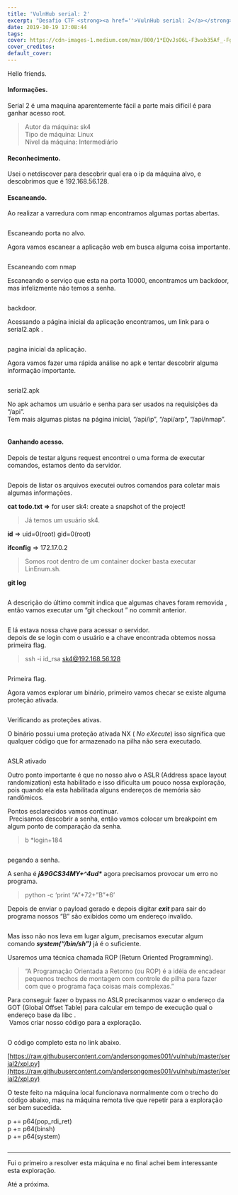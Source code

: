 ```yaml
---
title: 'VulnHub serial: 2'
excerpt: "Desafio CTF <strong><a href=''>VulnHub serial: 2</a></strong> Realizado para aprendizado sobre conceitos de segurança da informação."
date: 2019-10-19 17:08:44
tags:
cover: https://cdn-images-1.medium.com/max/800/1*EQvJsO6L-F3wxb35Af_-Fg.png
cover_creditos:
default_cover:
---
```



Hello friends.

#### Informações.

Serial 2 é uma maquina aparentemente fácil a parte mais difícil é para ganhar acesso root.

> Autor da máquina: sk4  
> Tipo de máquina: Linux  
> Nível da máquina: Intermediário


#### Reconhecimento.

Usei o netdiscover para descobrir qual era o ip da máquina alvo, e descobrimos que é 192.168.56.128.

#### Escaneando.

Ao realizar a varredura com nmap encontramos algumas portas abertas.

<figure class="image">
      <img src="https://cdn-images-1.medium.com/max/800/1*EQvJsO6L-F3wxb35Af_-Fg.png" alt="">
      <figcaption></figcaption>
    </figure>

Escaneando porta no alvo.

Agora vamos escanear a aplicação web em busca alguma coisa importante.

<figure class="image">
      <img src="https://cdn-images-1.medium.com/max/800/1*rwn5XgezLdtJKsBjkwM-tw.png" alt="">
      <figcaption></figcaption>
    </figure>

Escaneando com nmap

Escaneando o serviço que esta na porta 10000, encontramos um backdoor, mas infelizmente não temos a senha.

<figure class="image">
      <img src="https://cdn-images-1.medium.com/max/800/1*hS2J3ev_ECuYdtOWHlbP9w.png" alt="">
      <figcaption></figcaption>
    </figure>

backdoor.

Acessando a página inicial da aplicação encontramos, um link para o serial2.apk .

<figure class="image">
      <img src="https://cdn-images-1.medium.com/max/800/1*Wy03He1oslxkFQ2NpmtqYA.png" alt="">
      <figcaption></figcaption>
    </figure>

pagina inicial da aplicação.

Agora vamos fazer uma rápida análise no apk e tentar descobrir alguma informação importante.

<figure class="image">
      <img src="https://cdn-images-1.medium.com/max/800/1*1D1aBQtCgzM4YQ6Wy-5rCw.png" alt="">
      <figcaption></figcaption>
    </figure>

serial2.apk

No apk achamos um usuário e senha para ser usados na requisições da “/api”.  
Tem mais algumas pistas na página inicial, “/api/ip”, “/api/arp”, “/api/nmap”.

<figure class="image">
      <img src="https://cdn-images-1.medium.com/max/800/1*gHTAMLppDsu4kicfupoaSQ.png" alt="">
      <figcaption></figcaption>
    </figure>

#### Ganhando acesso.

Depois de testar alguns request encontrei o uma forma de executar comandos, estamos dento da servidor.

<figure class="image">
      <img src="https://cdn-images-1.medium.com/max/800/1*TXTXGEcsE1Tu4SK7MAXLFA.png" alt="">
      <figcaption></figcaption>
    </figure>

Depois de listar os arquivos executei outros comandos para coletar mais algumas informações.

**cat todo.txt =>** for user sk4: create a snapshot of the project!

> Já temos um usuário sk4.

**id** \=> uid=0(root) gid=0(root)

**ifconfig** => 172.17.0.2

> Somos root dentro de um container docker basta executar LinEnum.sh.

**git log**

<figure class="image">
      <img src="https://cdn-images-1.medium.com/max/800/1*ZY-f-CeciqqOwZSelmeGFA.png" alt="">
      <figcaption></figcaption>
    </figure>

A descrição do último commit indica que algumas chaves foram removida , então vamos executar um “git checkout <commit>” no commit anterior.

<figure class="image">
      <img src="https://cdn-images-1.medium.com/max/800/1*oS1DJd6PLeCMQm0zRdb39Q.png" alt="">
      <figcaption></figcaption>
    </figure>

E lá estava nossa chave para acessar o servidor.  
depois de se login com o usuário e a chave encontrada obtemos nossa primeira flag.

> ssh -i id\_rsa sk4@192.168.56.128

<figure class="image">
      <img src="https://cdn-images-1.medium.com/max/800/1*MC5S5XLWTfjSoDDfUqBO3Q.png" alt="">
      <figcaption></figcaption>
    </figure>

Primeira flag.

Agora vamos explorar um binário, primeiro vamos checar se existe alguma proteção ativada.

<figure class="image">
      <img src="https://cdn-images-1.medium.com/max/800/1*EN91ourt_gvTDb-WLxXqAg.png" alt="">
      <figcaption></figcaption>
    </figure>

Verificando as proteções ativas.

O binário possui uma proteção ativada NX ( _No eXecute_) isso significa que qualquer código que for armazenado na pilha não sera executado.

<figure class="image">
      <img src="https://cdn-images-1.medium.com/max/800/1*mkN_r2SZNAPUUj52KIeC1Q.png" alt="">
      <figcaption></figcaption>
    </figure>

ASLR ativado

Outro ponto importante é que no nosso alvo o ASLR (Address space layout randomization) esta habilitado e isso dificulta um pouco nossa exploração, pois quando ela esta habilitada alguns endereços de memória são randômicos.

Pontos esclarecidos vamos continuar.   
 Precisamos descobrir a senha, então vamos colocar um breakpoint em algum ponto de comparação da senha.

> b \*login+184

<figure class="image">
      <img src="https://cdn-images-1.medium.com/max/800/1*YtUmfmLhLaEdJtHwceYB2g.png" alt="">
      <figcaption></figcaption>
    </figure>

pegando a senha.

A senha é **_j&9GCS34MY+^4ud\*_** agora precisamos provocar um erro no programa.

> python -c ‘print “A”\*72+”B”\*6’

Depois de enviar o payload gerado e depois digitar **_exit_** para sair do programa nossos “B” são exibidos como um endereço invalido.

<figure class="image">
      <img src="https://cdn-images-1.medium.com/max/800/1*ZcN6ZChXOzQ_07RCV2BUWw.png" alt="">
      <figcaption></figcaption>
    </figure>

Mas isso não nos leva em lugar algum, precisamos executar algum comando **_system(“/bin/sh”)_** já é o suficiente.

Usaremos uma técnica chamada ROP (Return Oriented Programming).

> “A Programação Orientada a Retorno (ou ROP) é a idéia de encadear pequenos trechos de montagem com controle de pilha para fazer com que o programa faça coisas mais complexas.”

Para conseguir fazer o bypass no ASLR precisanmos vazar o endereço da GOT (Global Offset Table) para calcular em tempo de execução qual o endereço base da libc .   
 Vamos criar nosso código para a exploração.

<figure class="image">
      <img src="https://cdn-images-1.medium.com/max/800/1*nIjRTbQy8P3dLG8iayIRMA.png" alt="">
      <figcaption></figcaption>
    </figure>

O código completo esta no link abaixo.

[https://raw.githubusercontent.com/andersongomes001/vulnhub/master/serial2/xpl.py](https://raw.githubusercontent.com/andersongomes001/vulnhub/master/serial2/xpl.py)

O teste feito na máquina local funcionava normalmente com o trecho do código abaixo, mas na máquina remota tive que repetir para a exploração ser bem sucedida.

p += p64(pop\_rdi\_ret)  
p += p64(binsh)  
p += p64(system)

<figure class="image">
      <img src="https://cdn-images-1.medium.com/max/800/1*2yjTMJ9hVq-Jc_tn83luHg.png" alt="">
      <figcaption></figcaption>
    </figure>

* * *

Fui o primeiro a resolver esta máquina e no final achei bem interessante esta exploração.

Até a próxima.
